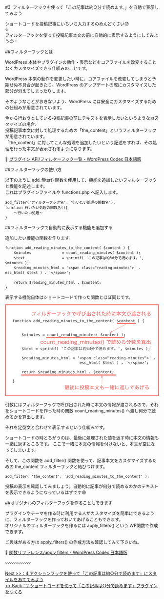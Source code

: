 #3. フィルターフックを使って「この記事は約○分で読めます。」を自動で表示してみよう

ショートコードを投稿記事にいちいち入力するのめんどくさい:sweat:  
↓  
フィルターフックを使って投稿記事本文の前に自動的に表示するようにしてみよう:relieved:！

##フィルターフックとは

WordPress 本体やプラグインの動作・表示などをコアファイルを改変することなくカスタマイズできる仕組みのことです。  
  
WordPress 本来の動作を変更したい時に、コアファイルを改変してしまうと予期せぬ不具合が起きたり、WordPress のアップデートの際にカスタマイズした部分が消えてしまったりします。  
  
そのようなことがおきないよう、WordPress には安全にカスタマイズするための仕組みが用意されています。  

今から行おうとしている投稿記事の前にテキストを表示したいというようなカスタマイズの場合、  
投稿記事本文に対して処理するための「the_content」というフィルターフックが用意されています。   
「the_content」に対してこんな処理を追加したいという記述をすれば、その処理を行った本文が表示されるようになります。
     
:link: [プラグイン API/フィルターフック一覧 - WordPress Codex 日本語版](http://wpdocs.osdn.jp/%E3%83%97%E3%83%A9%E3%82%B0%E3%82%A4%E3%83%B3_API/%E3%83%95%E3%82%A3%E3%83%AB%E3%82%BF%E3%83%BC%E3%83%95%E3%83%83%E3%82%AF%E4%B8%80%E8%A6%A7) 
  
  
##フィルターフックの使い方

以下のように add_filter() 関数を使用して、機能を追加したいフィルターフックと機能を記述します。  
これはプラグインファイルや functions.php へ記入します。  

```
add_filter('フィルターフック名', '行いたい処理の関数名');
function 行いたい処理の関数名(){
	〜行いたい処理〜
}
```

  
##フィルターフックで自動的に表示する機能を追加する

追加したい機能の関数を作ります。

```
function add_reading_minutes_to_the_content( $content ) {
	$minutes              = count_reading_minutes( $content );
	$text                 = sprintf( 'この記事は約%d分で読めます。', $minutes );
	$reading_minutes_html = '<span class="reading-minutes">' . esc_html( $text ) . '</span>';

	return $reading_minutes_html . $content;
}
```

表示する機能自体はショートコードで作った関数とほぼ同じです。  
    
![フィルターフック](images/3-1.png)  


引数にはフィルターフックで呼び出された時に本文の情報が渡されるので、それをショートコードを作った時の関数 count_reading_minutes() へ渡し何分で読めるかを算出します。 
 
 
それを定型文と合わせて表示するという仕組みです。  

ショートコードの時とちがうのは、最後に処理された値を返す時に本文の情報も一緒に返すところです。
ここで一緒に本文の情報を付けないと、本文が空になってしまいます。


そして、この関数を add_filter() 関数を使って、記事本文をカスタマイズするための the_content フィルターフックと結びつけます。

```
add_filter( 'the_content', 'add_reading_minutes_to_the_content' );
```

投稿の表示を確認してみましょう。自動的に記事が何分で読めるのかのテキストを表示できるようになっているはずです:smile:

##オリジナルのフィルターフックを作ることもできます
  
プラグインやテーマを作る時に利用する人がカスタマイズを簡単にできるように、フィルターフックを作っておいてあげることもできます。  
オリジナルのフィルターフックを作るには apply_filters() という WP関数で作成できます。

ご興味がある方は apply_filters() の作成方法も確認してみて下さいね。

:link: [関数リファレンス/apply filters \- WordPress Codex 日本語版](https://wpdocs.osdn.jp/%E9%96%A2%E6%95%B0%E3%83%AA%E3%83%95%E3%82%A1%E3%83%AC%E3%83%B3%E3%82%B9/apply_filters)
  
:wavy_dash::wavy_dash::wavy_dash::wavy_dash::wavy_dash::wavy_dash:  
  
[ Next >>：4.アクションフックを使って「この記事は約○分で読めます」にスタイルをあててみよう](https://github.com/wckansai2016/plugin-hands-on/blob/master/plugin_hands_on_4.md)   
[<< Back：2.ショートコードを使って「この記事は○分で読めます」プラグインをつくる](https://github.com/wckansai2016/plugin-hands-on/blob/master/plugin_hands_on_2.md)   


